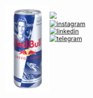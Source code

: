 <!-- <div align="center"> -->
  <!-- <a href="https://gzmland.ru/" target="_blank"><img src="https://media.giphy.com/media/YlmI36YAWe7KScC7hK/source.gif" width="280" height="auto" /></a> -->
  <!-- <a href="https://gzmland.ru/" target="_blank"><img src="https://media.giphy.com/media/YlmI36YAWe7KScC7hK/source.gif" width="280" height="auto" /></a> -->
  <!-- <a href="https://gzmland.ru/" target="_blank"><img src="img/source-8.gif" width="700" height="auto" /></a> -->
<!-- </div> -->

<!-- <img align="left" src="img/source-10.png " width="180" height="auto"> -->
<img align="left" src="img/source-15.gif" width="100" height="auto">

<!-- [![fomo](https://img.shields.io/badge/fomo-0xR83429154B6E4B90-313131?style=flat-square&labelColor=313131&color=313131)](https://en.wikipedia.org/wiki/Fear_of_missing_out)   -->
[![](https://img.shields.io/badge/223971?style=flat-square&labelColor=223971&color=223971)](https://ru.wikipedia.org/wiki/%D0%9C%D0%B0%D0%BB%D0%B0%D0%BD%D1%8C%D1%8F_%E2%80%94_%D0%B3%D0%BE%D0%BB%D0%BE%D0%B2%D0%B0_%D0%B1%D0%B0%D1%80%D0%B0%D0%BD%D1%8C%D1%8F)  
[![instagram](https://img.shields.io/badge/-@adkasyv-223971?style=flat-square&labelColor=223971&logo=instagram&logoColor=white&color=223971)](https://instagram.com/adkasyv)  
[![linkedin](https://img.shields.io/badge/-@adkasyv-223971?style=flat-square&labelColor=223971&logo=VK&logoColor=white&color=223971)](https://vk.com/adkasyv)  
[![telegram](https://img.shields.io/badge/-@adkasyv-223971?style=flat-square&labelColor=223971&logo=Telegram&logoColor=#000000&color=223971)](https://t.me/adkasyv)

<!--
**adkasyv/adkasyv** is a ✨ _special_ ✨ repository because its `README.md` (this file) appears on your GitHub profile.

Here are some ideas to get you started:

- 🔭 I’m currently working on ...
- 🌱 I’m currently learning ...
- 👯 I’m looking to collaborate on ...
- 🤔 I’m looking for help with ...
- 💬 Ask me about ...
- 📫 How to reach me: ...
- 😄 Pronouns: ...
- ⚡ Fun fact: ...
-->
